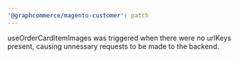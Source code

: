 ```yaml
---
'@graphcommerce/magento-customer': patch
---
```


useOrderCardItemImages was triggered when there were no urlKeys present, causing unnessary requests to be made to the backend.
